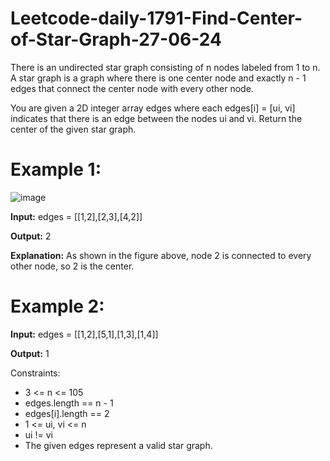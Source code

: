 # Leetcode-daily-1791-Find-Center-of-Star-Graph-27-06-24
There is an undirected star graph consisting of n nodes labeled from 1 to n. A star graph is a graph where there is one center node and exactly n - 1 edges that connect the center node with every other node.

You are given a 2D integer array edges where each edges[i] = [ui, vi] indicates that there is an edge between the nodes ui and vi. Return the center of the given star graph.

 

# Example 1:

![image](https://github.com/Ramcharan10122005/Leetcode-daily-1791-Find-Center-of-Star-Graph-27-06-24/assets/160163532/82f6f088-e767-47b6-9c19-78133c967075)

**Input:** edges = [[1,2],[2,3],[4,2]]

**Output:** 2

**Explanation:** As shown in the figure above, node 2 is connected to every other node, so 2 is the center.

# Example 2:

**Input:** edges = [[1,2],[5,1],[1,3],[1,4]]

**Output:** 1
 

Constraints:

- 3 <= n <= 105
- edges.length == n - 1
- edges[i].length == 2
- 1 <= ui, vi <= n
- ui != vi
- The given edges represent a valid star graph.
